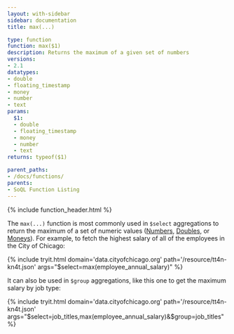```yaml
---
layout: with-sidebar
sidebar: documentation
title: max(...)

type: function
function: max($1)
description: Returns the maximum of a given set of numbers 
versions:
- 2.1
datatypes:
- double
- floating_timestamp
- money
- number
- text
params:
  $1:
  - double
  - floating_timestamp
  - money
  - number
  - text
returns: typeof($1)

parent_paths: 
- /docs/functions/
parents: 
- SoQL Function Listing 
---
```


{% include function_header.html %}

The `max(...)` function is most commonly used in `$select` aggregations to return the maximum of a set of numeric values ([Numbers](/docs/datatypes/number.html), [Doubles](/docs/datatypes/double.html), or [Moneys](/docs/datatypes/money.html)). For example, to fetch the highest salary of all of the employees in the City of Chicago:

{% include tryit.html domain='data.cityofchicago.org' path='/resource/tt4n-kn4t.json' args="$select=max(employee_annual_salary)" %}

It can also be used in `$group` aggregations, like this one to get the maximum salary by job type:

{% include tryit.html domain='data.cityofchicago.org' path='/resource/tt4n-kn4t.json' args="$select=job_titles,max(employee_annual_salary)&$group=job_titles" %}
